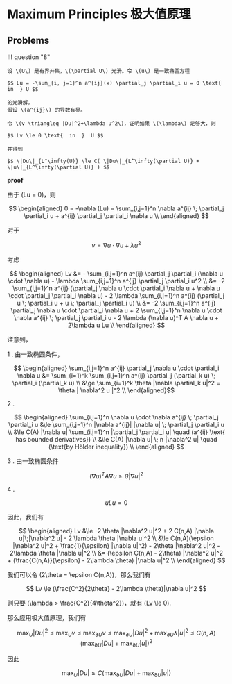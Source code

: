 # Maximum Principles 极大值原理




## Problems

!!! question "8"

    设 \(U\) 是有界开集，\(\partial U\) 光滑。令 \(u\) 是一致椭圆方程

    $$ Lu = -\sum_{i, j=1}^n a^{ij}(x) \partial_j \partial_i u = 0 \text{  in  } U $$

    的光滑解。
    假设 \(a^{ij}\) 的导数有界。

    令 \(v \triangleq |Du|^2+\lambda u^2\)，证明如果 \(\lambda\) 足够大，则

    $$ Lv \le 0 \text{  in  }  U $$

    并得到

    $$ \|Du\|_{L^\infty(U)} \le C( \|Du\|_{L^\infty(\partial U)} + \|u\|_{L^\infty(\partial U)} ) $$


**proof**

由于 \(Lu = 0\)，则

$$ \begin{aligned}
    0 = -\nabla (Lu) = \sum_{i,j=1}^n \nabla a^{ij} \; \partial_j \partial_i u + a^{ij}  \partial_j \partial_i \nabla u \\
\end{aligned} $$

对于

$$ v = \nabla u \cdot \nabla u + \lambda u^2 $$

考虑

$$ \begin{aligned}
    Lv  &= - \sum_{i,j=1}^n a^{ij} \partial_j \partial_i (\nabla u \cdot \nabla u) 
        - \lambda \sum_{i,j=1}^n a^{ij} \partial_j \partial_i u^2 \\
    &= -2 \sum_{i,j=1}^n a^{ij} (\partial_j \nabla u \cdot \partial_i \nabla u + \nabla u \cdot \partial_j \partial_i \nabla u)
        - 2 \lambda \sum_{i,j=1}^n a^{ij} (\partial_j u \; \partial_i u + u \; \partial_j \partial_i u) \\
    &= -2 \sum_{i,j=1}^n a^{ij} \partial_j \nabla u \cdot \partial_i \nabla u + 2 \sum_{i,j=1}^n \nabla u \cdot \nabla a^{ij} \; \partial_j \partial_i u
        - 2 \lambda (\nabla u)^T A \nabla u + 2\lambda u Lu \\ 
\end{aligned} $$


<!-- $$ \begin{aligned}
    Lv  &= -\sum_{k=1}^n \sum_{i,j=1}^n a^{ij} \partial_j \partial_i (\partial_k u)^2 
        - \lambda \sum_{i,j=1}^n a^{ij} \partial_j \partial_i u^2 \\
    &= -2 \sum_{k=1}^n \sum_{i,j=1}^n a^{ij} (\partial_j \partial_k u \; \partial_i \partial_k u + \partial_k u \; \partial_j \partial_i \partial_k u)
        - 2 \lambda \sum_{i,j=1}^n a^{ij} (\partial_j u \; \partial_i u + u \; \partial_j \partial_i u) \\
\end{aligned} $$ -->

注意到，

1 . 由一致椭圆条件，

$$ \begin{aligned}
    \sum_{i,j=1}^n a^{ij} \partial_j \nabla u \cdot \partial_i \nabla u 
    &= \sum_{i=1}^k  \sum_{i,j=1}^n a^{ij} \partial_j (\partial_k u) \; \partial_i (\partial_k u)    \\
    &\ge  \sum_{i=1}^k \theta |\nabla \partial_k u|^2 = \theta | \nabla^2 u |^2 \\
\end{aligned}$$

2 .

$$ \begin{aligned}
    \sum_{i,j=1}^n \nabla u \cdot \nabla a^{ij} \; \partial_j \partial_i u 
    &\le \sum_{i,j=1}^n |\nabla a^{ij}| |\nabla u|  \; \partial_j \partial_i u \\
    &\le C(A) |\nabla u| \sum_{i,j=1}^n |\partial_j \partial_i u| \quad (a^{ij} \text{ has bounded derivatives})  \\
    &\le C(A) |\nabla u| \; n |\nabla^2 u| \quad (\text{by Hölder inequality})  \\
\end{aligned} $$

3 . 由一致椭圆条件

$$ (\nabla u)^T A \nabla u \ge \theta |\nabla u|^2 $$

4 . 

$$ uLu = 0 $$

因此，我们有


$$ \begin{aligned}
    Lv &\le -2 \theta |\nabla^2 u|^2 + 2 C(n,A) |\nabla u|\;|\nabla^2 u| - 2 \lambda \theta |\nabla u|^2 \\
    &\le C(n,A)(\epsilon |\nabla^2 u|^2 + \frac{1}{\epsilon} |\nabla u|^2) - 2\theta |\nabla^2 u|^2 - 2\lambda \theta |\nabla u|^2 \\
    &= (\epsilon C(n,A) - 2\theta) |\nabla^2 u|^2 + (\frac{C(n,A)}{\epsilon} - 2\lambda \theta) |\nabla u|^2 \\
\end{aligned} $$

我们可以令 \(2\theta = \epsilon C(n,A)\)，那么我们有

$$ Lv \le (\frac{C^2}{2\theta} - 2\lambda \theta)|\nabla u|^2 $$

则只要 \(\lambda > \frac{C^2}{4\theta^2}\)，就有 \(Lv \le 0\).

那么应用极大值原理，我们有

$$ \max_{U} |Du|^2 \le \max_{U} v \le \max_{\partial U} v \le \max_{\partial U} |Du|^2 + \max_{\partial U} \lambda |u|^2 \le C(n, A)(\max_{\partial U} |Du| + \max_{\partial U} |u|)^2 $$

因此

$$ \max_{U} |Du| \le C(\max_{\partial U} |Du| + \max_{\partial U} |u|) $$










